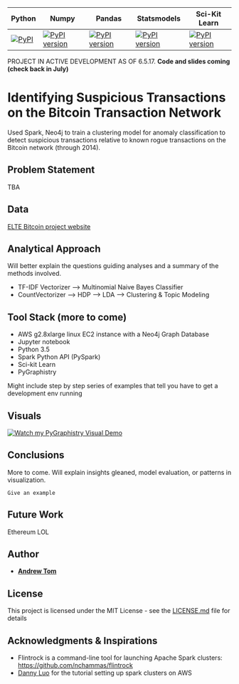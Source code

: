 Python  | Numpy | Pandas | Statsmodels | Sci-Kit Learn
--------|-----|-----|---------|------
[![PyPI](https://img.shields.io/badge/python-3.5-blue.svg)]() | [![PyPI version](https://badge.fury.io/py/numpy.svg)](https://badge.fury.io/py/numpy) | [![PyPI version](https://badge.fury.io/py/pandas.svg)](https://badge.fury.io/py/pandas) | [![PyPI version](https://badge.fury.io/py/statsmodels.svg)](https://badge.fury.io/py/statsmodels) |  [![PyPI version](https://badge.fury.io/py/scikit-learn.svg)](https://badge.fury.io/py/scikit-learn)

PROJECT IN ACTIVE DEVELOPMENT AS OF 6.5.17.  **Code and slides coming (check back in July)**

# Identifying Suspicious Transactions on the Bitcoin Transaction Network
Used Spark, Neo4j to train a clustering model for anomaly classification to detect suspicious transactions relative to known rogue transactions on the Bitcoin network (through 2014).

## Problem Statement
TBA

## Data 

[ELTE Bitcoin project website](http://webcache.googleusercontent.com/search?q=cache:oKk_QM210JEJ:www.vo.elte.hu/bitcoin/&num=1&hl=en&gl=us&strip=1&vwsrc=0)

## Analytical Approach

Will better explain the questions guiding analyses and a summary of the methods involved.

- TF-IDF Vectorizer --> Multinomial Naive Bayes Classifier
- CountVectorizer --> HDP --> LDA --> Clustering & Topic Modeling


## Tool Stack (more to come)

- AWS g2.8xlarge linux EC2 instance with a Neo4j Graph Database
- Jupyter notebook
- Python 3.5
- Spark Python API (PySpark)
- Sci-kit Learn
- PyGraphistry

Might include step by step series of examples that tell you have to get a development env running

## Visuals

[![Watch my PyGraphistry Visual Demo](https://img.youtube.com/vi/VJgRxGeKTIw/0.jpg)](https://youtu.be/VJgRxGeKTIw)

## Conclusions
More to come.  Will explain insights gleaned, model evaluation, or patterns in visualization.

```
Give an example
```

## Future Work

Ethereum LOL


## Author

* [**Andrew Tom**](https://github.com/Atomahawk)

## License

This project is licensed under the MIT License - see the [LICENSE.md](LICENSE.md) file for details

## Acknowledgments & Inspirations
- Flintrock is a command-line tool for launching Apache Spark clusters: https://github.com/nchammas/flintrock
- [Danny Luo](https://github.com/PiercingDan/spark-Jupyter-AWS) for the tutorial setting up spark clusters on AWS


